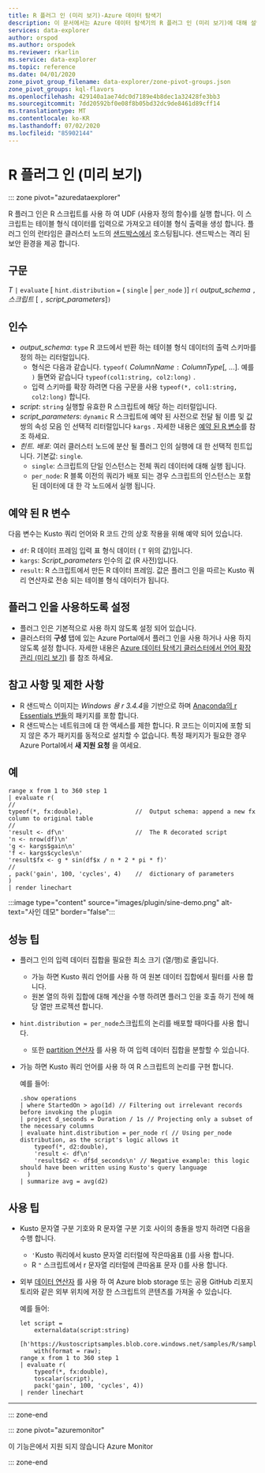 ```yaml
---
title: R 플러그 인 (미리 보기)-Azure 데이터 탐색기
description: 이 문서에서는 Azure 데이터 탐색기의 R 플러그 인 (미리 보기)에 대해 설명 합니다.
services: data-explorer
author: orspod
ms.author: orspodek
ms.reviewer: rkarlin
ms.service: data-explorer
ms.topic: reference
ms.date: 04/01/2020
zone_pivot_group_filename: data-explorer/zone-pivot-groups.json
zone_pivot_groups: kql-flavors
ms.openlocfilehash: 429140a1ae74dc0d7189e4b8dec1a32428fe3bb3
ms.sourcegitcommit: 7dd20592bf0e08f8b05bd32dc9de8461d89cff14
ms.translationtype: MT
ms.contentlocale: ko-KR
ms.lasthandoff: 07/02/2020
ms.locfileid: "85902144"
---
```

# <a name="r-plugin-preview"></a>R 플러그 인 (미리 보기)

::: zone pivot="azuredataexplorer"

R 플러그 인은 R 스크립트를 사용 하 여 UDF (사용자 정의 함수)를 실행 합니다. 이 스크립트는 테이블 형식 데이터를 입력으로 가져오고 테이블 형식 출력을 생성 합니다.
플러그 인의 런타임은 클러스터 노드의 [샌드박스에서](../concepts/sandboxes.md) 호스팅됩니다. 샌드박스는 격리 된 보안 환경을 제공 합니다.

## <a name="syntax"></a>구문

*T* `|` `evaluate` [ `hint.distribution` `=` ( `single`  |  `per_node` )] `r(` *output_schema* `,` *스크립트* [ `,` *script_parameters*]`)`

## <a name="arguments"></a>인수

* *output_schema*: `type` R 코드에서 반환 하는 테이블 형식 데이터의 출력 스키마를 정의 하는 리터럴입니다.
    * 형식은 다음과 같습니다. `typeof(` *ColumnName* `:` *ColumnType*[, ...]. 예를 `)` 들면와 같습니다 `typeof(col1:string, col2:long)` .
    * 입력 스키마를 확장 하려면 다음 구문을 사용 `typeof(*, col1:string, col2:long)` 합니다.
* *script*: `string` 실행할 유효한 R 스크립트에 해당 하는 리터럴입니다.
* *script_parameters*: `dynamic` R 스크립트에 예약 된 사전으로 전달 될 이름 및 값 쌍의 속성 모음 인 선택적 리터럴입니다 `kargs` . 자세한 내용은 [예약 된 R 변수](#reserved-r-variables)를 참조 하세요.
* *힌트. 배포*: 여러 클러스터 노드에 분산 될 플러그 인의 실행에 대 한 선택적 힌트입니다.
   기본값: `single`.
    * `single`: 스크립트의 단일 인스턴스는 전체 쿼리 데이터에 대해 실행 됩니다.
    * `per_node`: R 블록 이전의 쿼리가 배포 되는 경우 스크립트의 인스턴스는 포함 된 데이터에 대 한 각 노드에서 실행 됩니다.

## <a name="reserved-r-variables"></a>예약 된 R 변수

다음 변수는 Kusto 쿼리 언어와 R 코드 간의 상호 작용을 위해 예약 되어 있습니다.

* `df`: R 데이터 프레임 입력 표 형식 데이터 ( `T` 위의 값)입니다.
* `kargs`: *Script_parameters* 인수의 값 (R 사전)입니다.
* `result`: R 스크립트에서 만든 R 데이터 프레임. 값은 플러그 인을 따르는 Kusto 쿼리 연산자로 전송 되는 테이블 형식 데이터가 됩니다.

## <a name="enable-the-plugin"></a>플러그 인을 사용하도록 설정

* 플러그 인은 기본적으로 사용 하지 않도록 설정 되어 있습니다.
* 클러스터의 **구성** 탭에 있는 Azure Portal에서 플러그 인을 사용 하거나 사용 하지 않도록 설정 합니다. 자세한 내용은 [Azure 데이터 탐색기 클러스터에서 언어 확장 관리 (미리 보기)](../../language-extensions.md) 를 참조 하세요.

## <a name="notes-and-limitations"></a>참고 사항 및 제한 사항

* R 샌드박스 이미지는 *Windows 용 r 3.4.4*을 기반으로 하며 [Anaconda의 r Essentials 번들](https://docs.anaconda.com/anaconda/packages/r-language-pkg-docs/)의 패키지를 포함 합니다.
* R 샌드박스는 네트워크에 대 한 액세스를 제한 합니다. R 코드는 이미지에 포함 되지 않은 추가 패키지를 동적으로 설치할 수 없습니다. 특정 패키지가 필요한 경우 Azure Portal에서 **새 지원 요청** 을 여세요.

## <a name="examples"></a>예

```kusto
range x from 1 to 360 step 1
| evaluate r(
//
typeof(*, fx:double),               //  Output schema: append a new fx column to original table 
//
'result <- df\n'                    //  The R decorated script
'n <- nrow(df)\n'
'g <- kargs$gain\n'
'f <- kargs$cycles\n'
'result$fx <- g * sin(df$x / n * 2 * pi * f)'
//
, pack('gain', 100, 'cycles', 4)    //  dictionary of parameters
)
| render linechart 
```

:::image type="content" source="images/plugin/sine-demo.png" alt-text="사인 데모" border="false":::

## <a name="performance-tips"></a>성능 팁

* 플러그 인의 입력 데이터 집합을 필요한 최소 크기 (열/행)로 줄입니다.
    * 가능 하면 Kusto 쿼리 언어를 사용 하 여 원본 데이터 집합에서 필터를 사용 합니다.
    * 원본 열의 하위 집합에 대해 계산을 수행 하려면 플러그 인을 호출 하기 전에 해당 열만 프로젝션 합니다.
* `hint.distribution = per_node`스크립트의 논리를 배포할 때마다를 사용 합니다.
    * 또한 [partition 연산자](partitionoperator.md) 를 사용 하 여 입력 데이터 집합을 분할할 수 있습니다.
* 가능 하면 Kusto 쿼리 언어를 사용 하 여 R 스크립트의 논리를 구현 합니다.

    예를 들어:

    ```kusto    
    .show operations
    | where StartedOn > ago(1d) // Filtering out irrelevant records before invoking the plugin
    | project d_seconds = Duration / 1s // Projecting only a subset of the necessary columns
    | evaluate hint.distribution = per_node r( // Using per_node distribution, as the script's logic allows it
        typeof(*, d2:double),
        'result <- df\n'
        'result$d2 <- df$d_seconds\n' // Negative example: this logic should have been written using Kusto's query language
      )
    | summarize avg = avg(d2)
    ```

## <a name="usage-tips"></a>사용 팁

* Kusto 문자열 구분 기호와 R 문자열 구분 기호 사이의 충돌을 방지 하려면 다음을 수행 합니다.  
    * `'`Kusto 쿼리에서 kusto 문자열 리터럴에 작은따옴표 ()를 사용 합니다.
    * R `"` 스크립트에서 r 문자열 리터럴에 큰따옴표 문자 ()를 사용 합니다.
* 외부 [데이터 연산자](externaldata-operator.md) 를 사용 하 여 Azure blob storage 또는 공용 GitHub 리포지토리와 같은 외부 위치에 저장 한 스크립트의 콘텐츠를 가져올 수 있습니다.
  
  예를 들어:

    ```kusto
    let script = 
        externaldata(script:string)
        [h'https://kustoscriptsamples.blob.core.windows.net/samples/R/sample_script.r']
        with(format = raw);
    range x from 1 to 360 step 1
    | evaluate r(
        typeof(*, fx:double),
        toscalar(script), 
        pack('gain', 100, 'cycles', 4))
    | render linechart 
    ```

---

::: zone-end

::: zone pivot="azuremonitor"

이 기능은에서 지원 되지 않습니다 Azure Monitor

::: zone-end

